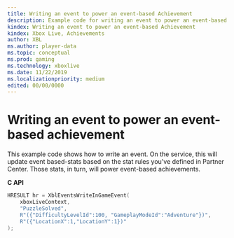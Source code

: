 ```yaml
---
title: Writing an event to power an event-based Achievement
description: Example code for writing an event to power an event-based Achievement.
kindex: Writing an event to power an event-based Achievement
kindex: Xbox Live, Achievements
author: XBL
ms.author: player-data
ms.topic: conceptual
ms.prod: gaming
ms.technology: xboxlive
ms.date: 11/22/2019
ms.localizationpriority: medium
edited: 00/00/0000
---
```


# Writing an event to power an event-based achievement

This example code shows how to write an event.
On the service, this will update event based-stats based on the stat rules you've defined in Partner Center.
Those stats, in turn, will power event-based achievements.


**C API**
<!-- XblEventsWriteInGameEvent.md -->
```cpp
HRESULT hr = XblEventsWriteInGameEvent(
    xboxLiveContext,
    "PuzzleSolved",
    R"({"DifficultyLevelId":100, "GameplayModeId":"Adventure"})",
    R"({"LocationX":1,"LocationY":1})"
);
```

<!-- **Reference**
* [XblEventsWriteInGameEvent](xbleventswriteingameevent.md) -->
